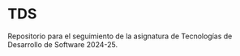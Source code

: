 # TDS
Repositorio para el seguimiento de la asignatura de Tecnologías de Desarrollo de Software 2024-25.
